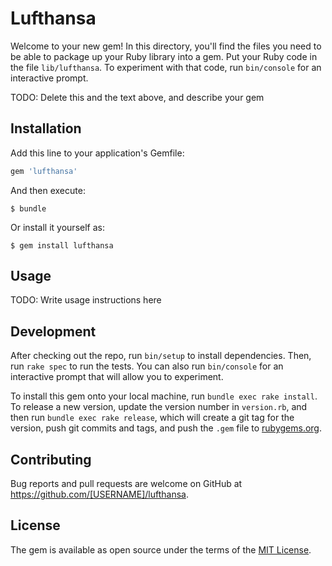 # Lufthansa

Welcome to your new gem! In this directory, you'll find the files you need to be able to package up your Ruby library into a gem. Put your Ruby code in the file `lib/lufthansa`. To experiment with that code, run `bin/console` for an interactive prompt.

TODO: Delete this and the text above, and describe your gem

## Installation

Add this line to your application's Gemfile:

```ruby
gem 'lufthansa'
```

And then execute:

    $ bundle

Or install it yourself as:

    $ gem install lufthansa

## Usage

TODO: Write usage instructions here

## Development

After checking out the repo, run `bin/setup` to install dependencies. Then, run `rake spec` to run the tests. You can also run `bin/console` for an interactive prompt that will allow you to experiment.

To install this gem onto your local machine, run `bundle exec rake install`. To release a new version, update the version number in `version.rb`, and then run `bundle exec rake release`, which will create a git tag for the version, push git commits and tags, and push the `.gem` file to [rubygems.org](https://rubygems.org).

## Contributing

Bug reports and pull requests are welcome on GitHub at https://github.com/[USERNAME]/lufthansa.

## License

The gem is available as open source under the terms of the [MIT License](https://opensource.org/licenses/MIT).
